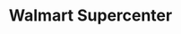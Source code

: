 ---
title: "Walmart Supercenter"
url: /chandler/walmart-supercenter-west-warner-road/
shop: Supermarkt
---